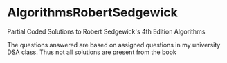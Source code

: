 # AlgorithmsRobertSedgewick

Partial Coded Solutions to Robert Sedgewick's 4th Edition Algorithms

The questions answered are based on assigned questions in my university DSA class. Thus not all solutions are present from the book
